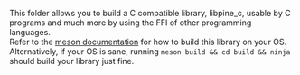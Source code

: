 This folder allows you to build a C compatible library, libpine\_c, usable
by C programs and much more by using the FFI of other programming languages.  
Refer to the [meson documentation](https://mesonbuild.com/) for how to build
this library on your OS. Alternatively, if your OS is sane, running 
`meson build && cd build && ninja` should build your library just fine.
